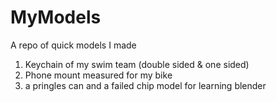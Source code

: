# MyModels
A repo of quick models I made

1. Keychain of my swim team (double sided & one sided)
2. Phone mount measured for my bike
3. a pringles can and a failed chip model for learning blender